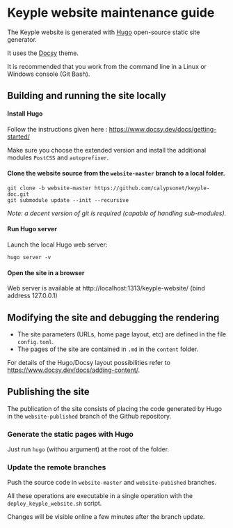 # Keyple website maintenance guide 

The Keyple website is generated with [Hugo](https://gohugo.io/) open-source static site generator.

It uses the [Docsy](https://www.docsy.dev/) theme.

It is recommended that you work from the command line in a Linux or Windows console (Git Bash).

## Building and running the site locally
#### Install Hugo

Follow the instructions given here : https://www.docsy.dev/docs/getting-started/

Make sure you choose the extended version and install the additional modules ```PostCSS``` and ```autoprefixer```.

#### Clone the website source from the ```website-master``` branch to a local folder.
```
git clone -b website-master https://github.com/calypsonet/keyple-doc.git
git submodule update --init --recursive
```
*Note: a decent version of git is required (capable of handling sub-modules).*

#### Run Hugo server

Launch the local Hugo web server:
```
hugo server -v
```

#### Open the site in a browser

Web server is available at http://localhost:1313/keyple-website/ (bind address 127.0.0.1)

## Modifying the site and debugging the rendering

* The site parameters (URLs, home page layout, etc) are defined in the file ```config.toml```.
* The pages of the site are contained in ```.md``` in the ```content``` folder.

For details of the Hugo/Docsy layout possibilities refer to https://www.docsy.dev/docs/adding-content/.

## Publishing the site

The publication of the site consists of placing the code generated by Hugo in the ```website-published``` branch of the Github repository.

### Generate the static pages with Hugo

Just run ```hugo``` (withou argument) at the root of the folder.

### Update the remote branches

Push the source code in ```website-master``` and ```website-pubished``` branches.

All these operations are executable in a single operation with the ```deploy_keyple_website.sh``` script.

Changes will be visible online a few minutes after the branch update.